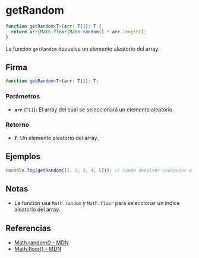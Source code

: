 # getRandom

```typescript
function getRandom<T>(arr: T[]): T {
  return arr[Math.floor(Math.random() * arr.length)];
}
```

La función `getRandom` devuelve un elemento aleatorio del array.

## Firma

```typescript
function getRandom<T>(arr: T[]): T;
```

### Parámetros

- **`arr`** (`T[]`): El array del cual se seleccionará un elemento aleatorio.

### Retorno

- **`T`**: Un elemento aleatorio del array.

## Ejemplos

```typescript
console.log(getRandom([1, 2, 3, 4, 5])); // Puede devolver cualquier elemento del array
```

## Notas

- La función usa `Math.random` y `Math.floor` para seleccionar un índice aleatorio del array.

## Referencias

- [Math.random() - MDN](https://developer.mozilla.org/en-US/docs/Web/JavaScript/Reference/Global_Objects/Math/random)
- [Math.floor() - MDN](https://developer.mozilla.org/en-US/docs/Web/JavaScript/Reference/Global_Objects/Math/floor)
